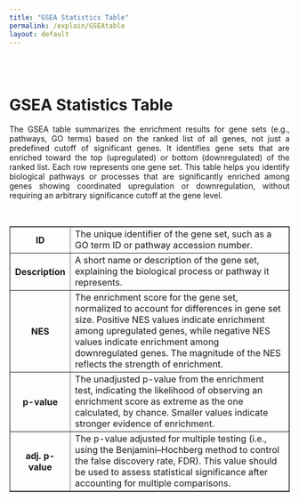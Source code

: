 ```yaml
---
title: "GSEA Statistics Table"
permalink: /explain/GSEAtable
layout: default
---
```

<br>
<br>
<div class="container px-1">
<div class="row">
  <div class="col-sm-12 px-3">
	  <div class="jumbotron p-5 h-100" style="text-align: justify">
		  <h1><b>GSEA Statistics Table</b></h1>
		    <p>The GSEA table summarizes the enrichment results for gene sets (e.g., pathways, GO terms) based on the ranked list of all genes, not just a predefined cutoff of significant genes. 
		    It identifies gene sets that are enriched toward the top (upregulated) or bottom (downregulated) of the ranked list. Each row represents one gene set.
		    This table helps you identify biological pathways or processes that are significantly enriched among genes showing coordinated upregulation or downregulation, 
		    without requiring an arbitrary significance cutoff at the gene level.</p>
	  </div>
  </div>
 </div>
<br>
<div class="row">
  <div class="col-sm-12 px-3">
	     <div class="jumbotron p-5 h-100 bg-white border">
	     <table border = "1">
  <tr>
    <th>ID</th>
    <td>The unique identifier of the gene set, such as a GO term ID or pathway accession number.</td>
  </tr>
  <tr>
    <th>Description</th>
    <td>A short name or description of the gene set, explaining the biological process or pathway it represents.</td>
  </tr>
  <tr>
    <th>NES</th>
    <td>The enrichment score for the gene set, normalized to account for differences in gene set size. 
    Positive NES values indicate enrichment among upregulated genes, while negative NES values indicate enrichment among downregulated genes. 
    The magnitude of the NES reflects the strength of enrichment.</td>
  </tr>
  <tr>
    <th>p-value</th>
    <td>The unadjusted p-value from the enrichment test, indicating the likelihood of observing an enrichment score as extreme as the one calculated, by chance. 
    Smaller values indicate stronger evidence of enrichment.</td>
  </tr>
  <tr>
    <th>adj. p-value</th>
    <td>The p-value adjusted for multiple testing (i.e., using the Benjamini–Hochberg method to control the false discovery rate, FDR). 
    This value should be used to assess statistical significance after accounting for multiple comparisons.</td>
  </tr>
</table>
    </div>
  </div>
</div>
</div>
<br>




